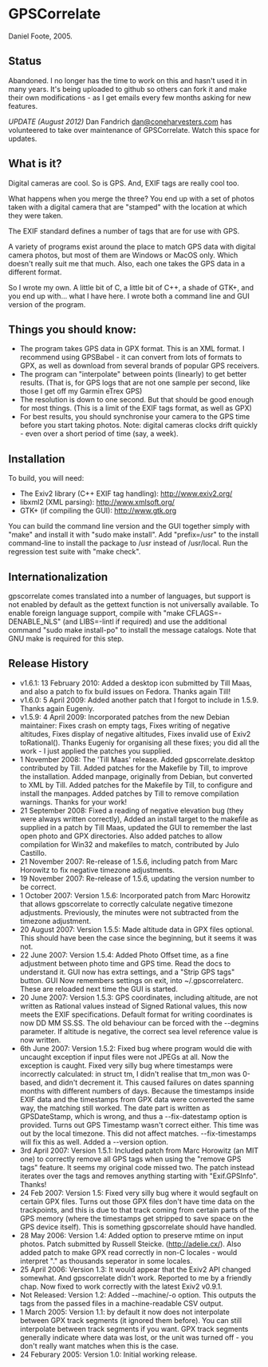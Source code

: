 # GPSCorrelate

Daniel Foote, 2005.

## Status

Abandoned. I no longer has the time to work on this and hasn't used it in many years. It's being uploaded to github so others can fork it and make their own modifications - as I get emails every few months asking for new features.

*UPDATE (August 2012)* Dan Fandrich <dan@coneharvesters.com> has
volunteered to take over maintenance of GPSCorrelate. Watch this space
for updates.

## What is it?

Digital cameras are cool. So is GPS. And, EXIF tags are really cool too.

What happens when you merge the three? You end up with a set of photos taken with a digital camera that are "stamped" with the location at which they were taken.

The EXIF standard defines a number of tags that are for use with GPS.

A variety of programs exist around the place to match GPS data with digital camera photos, but most of them are Windows or MacOS only. Which doesn't really suit me that much. Also, each one takes the GPS data in a different format.

So I wrote my own. A little bit of C, a little bit of C++, a shade of GTK+, and you end up with... what I have here. I wrote both a command line and GUI version of the program.

## Things you should know:

* The program takes GPS data in GPX format. This is an XML format. I recommend using GPSBabel - it can convert from lots of formats to GPX, as well as download from several brands of popular GPS receivers.
* The program can "interpolate" between points (linearly) to get better results. (That is, for  GPS logs that are not one sample per second, like those I get off my Garmin eTrex GPS)
* The resolution is down to one second. But that should be good enough for most things. (This is a limit of the EXIF tags format, as well as GPX)
* For best results, you should synchronise your camera to the GPS time before you start taking photos. Note: digital cameras clocks drift quickly - even over a short period of time (say, a week).

## Installation

To build, you will need:

* The Exiv2 library (C++ EXIF tag handling): http://www.exiv2.org/
* libxml2 (XML parsing): http://www.xmlsoft.org/
* GTK+ (if compiling the GUI): http://www.gtk.org

You can build the command line version and the GUI together simply with
"make" and install it with "sudo make install". Add "prefix=/usr" to the
install command-line to install the package to /usr instead of /usr/local.
Run the regression test suite with "make check".

## Internationalization

gpscorrelate comes translated into a number of languages, but support is not
enabled by default as the gettext function is not universally available.
To enable foreign language support, compile with
"make CFLAGS=-DENABLE_NLS" (and LIBS=-lintl if required) and use the
additional command "sudo make install-po" to install the message catalogs.
Note that GNU make is required for this step.

## Release History

* v1.6.1: 13 February 2010: Added a desktop icon submitted by Till Maas, and also a patch to fix build issues on Fedora. Thanks again Till!
* v1.6.0: 5 April 2009: Added another patch that I forgot to include in 1.5.9. Thanks again Eugeniy.
* v1.5.9: 4 April 2009: Incorporated patches from the new Debian maintainer: Fixes crash on empty tags, Fixes writing of negative altitudes, Fixes display of negative altitudes, Fixes invalid use of Exiv2 toRational(). Thanks Eugeniy for organising all these fixes; you did all the work - I just applied the patches you supplied.
* 1 November 2008: The 'Till Maas' release. Added gpscorrelate.desktop contributed by Till. Added patches for the Makefile by Till, to improve the installation. Added manpage, originally from Debian, but converted to XML by Till. Added patches for the Makefile by Till, to configure and install the manpages. Added patches by Till to remove compilation warnings. Thanks for your work!
* 21 September 2008: Fixed a reading of negative elevation bug (they were always written correctly), Added an install target to the makefile as supplied in a patch by Till Maas, updated the GUI to remember the last open photo and GPX directories. Also added patches to allow compilation for Win32 and makefiles to match, contributed by Julo Castillo.
* 21 November 2007: Re-release of 1.5.6, including patch from Marc Horowitz to fix negative timezone adjustments.
* 19 November 2007: Re-release of 1.5.6, updating the version number to be correct.
* 1 October 2007: Version 1.5.6: Incorporated patch from Marc Horowitz that allows gpscorrelate to correctly calculate negative timezone adjustments. Previously, the minutes were not subtracted from the timezone adjustment.
* 20 August 2007: Version 1.5.5: Made altitude data in GPX files optional. This should have been the case since the beginning, but it seems it was not.
* 22 June 2007: Version 1.5.4: Added Photo Offset time, as a fine adjustment between photo time and GPS time. Read the docs to understand it. GUI now has extra settings, and a "Strip GPS tags" button. GUI Now remembers settings on exit, into ~/.gpscorrelaterc. These are reloaded next time the GUI is started.
* 20 June 2007: Version 1.5.3: GPS coordinates, including altitude, are not written as Rational values instead of Signed Rational values, this now meets the EXIF specifications. Default format for writing coordinates is now DD MM SS.SS. The old behaviour can be forced with the --degmins parameter. If altitude is negative, the correct sea level reference value is now written.
* 6th June 2007: Version 1.5.2: Fixed bug where program would die with uncaught exception if input files were not JPEGs at all. Now the exception is caught. Fixed very silly bug where timestamps were incorrectly calculated: in struct tm, I didn't realise that tm_mon was 0-based, and didn't decrement it. This caused failures on dates spanning months with different numbers of days. Because the timestamps inside EXIF data and the timestamps from GPX data were converted the same way, the matching still worked. The date part is written as GPSDateStamp, which is wrong, and thus a --fix-datestamp option is provided. Turns out GPS Timestamp wasn't correct either. This time was out by the local timezone. This did not affect matches. --fix-timestamps will fix this as well. Added a --version option.
* 3rd April 2007: Version 1.5.1: Included patch from Marc Horowitz (an MIT one) to correctly remove all GPS tags when using the "remove GPS tags" feature. It seems my original code missed two. The patch instead iterates over the tags and removes anything starting with "Exif.GPSInfo". Thanks!
* 24 Feb 2007: Version 1.5: Fixed very silly bug where it would segfault on certain GPX files. Turns out those GPX files don't have time data on the trackpoints, and this is due to that track coming from certain parts of the GPS memory (where the timestamps get stripped to save space on the GPS device itself). This is something gpscorrelate should have handled.
* 28 May 2006: Version 1.4: Added option to preserve mtime on input photos. Patch submitted by Russell Steicke. (http://adelie.cx/). Also added patch to make GPX read correctly in non-C locales - would interpret "." as thousands seperator in some locales.
* 25 April 2006: Version 1.3: It would appear that the Exiv2 API changed somewhat. And gpscorrelate didn't work. Reported to me by a friendly chap. Now fixed to work correctly with the latest Exiv2 v0.9.1.
* Not Released: Version 1.2: Added --machine/-o option. This outputs the tags from the passed files in a machine-readable CSV output.
* 1 March 2005: Version 1.1: by default it now does not interpolate between GPX track segments (it ignored them before). You can still interpolate between track segments if you want. GPX track segments generally indicate where data was lost, or the unit was turned off - you don't really want matches when this is the case.
* 24 Feburary 2005: Version 1.0: Initial working release.
